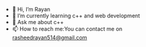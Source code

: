 - 👋 Hi, I’m Rayan
- 🌱 I’m currently learning c++ and web development
- 💬 Ask me about c++
- 📫 How to reach me:You can contact me on rasheedrayan514@gmail.com
